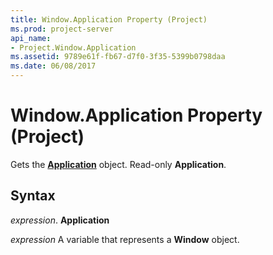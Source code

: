 ```yaml
---
title: Window.Application Property (Project)
ms.prod: project-server
api_name:
- Project.Window.Application
ms.assetid: 9789e61f-fb67-d7f0-3f35-5399b0798daa
ms.date: 06/08/2017
---
```



# Window.Application Property (Project)

Gets the  **[Application](application-object-project.md)** object. Read-only **Application**.


## Syntax

 _expression_. **Application**

 _expression_ A variable that represents a **Window** object.


